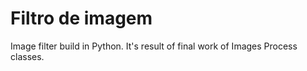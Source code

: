 # Filtro de imagem
Image filter build in Python. It's result of final work of Images Process classes.
